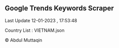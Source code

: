 

## Google Trends Keywords Scraper 
 
Last Update 12-01-2023 , 17:53:48

Country List :
VIETNAM.json



© Abdul Muttaqin 
